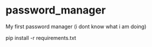 # password_manager
My first password manager (i dont know what i am doing)


pip install -r requirements.txt
